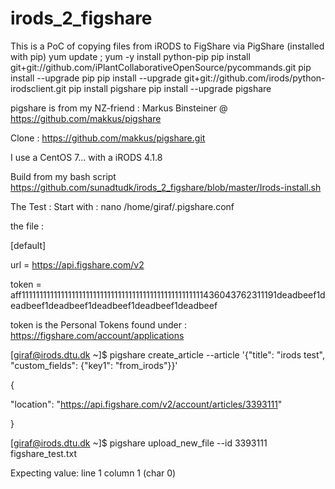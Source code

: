 # irods_2_figshare
This is a PoC of copying files from iRODS to FigShare via PigShare (installed with pip)
yum update ; yum -y install python-pip
pip install git+git://github.com/iPlantCollaborativeOpenSource/pycommands.git
pip install --upgrade pip
pip install --upgrade git+git://github.com/irods/python-irodsclient.git
pip install pigshare
pip install --upgrade pigshare

pigshare is from my NZ-friend :  Markus Binsteiner @ https://github.com/makkus/pigshare  

Clone : https://github.com/makkus/pigshare.git

I use a CentOS 7...  with a iRODS 4.1.8

Build from my bash script https://github.com/sunadtudk/irods_2_figshare/blob/master/Irods-install.sh

The Test :
Start with : 
nano /home/giraf/.pigshare.conf

the file :

[default]

url = https://api.figshare.com/v2

token = aff111111111111111111111111111111111111111111111111111436043762311191deadbeef1deadbeef1deadbeef1deadbeef1deadbeef1deadbeef

token is the Personal Tokens found under : https://figshare.com/account/applications 

[giraf@irods.dtu.dk ~]$ pigshare create_article --article '{"title": "irods test", "custom_fields": {"key1": "from_irods"}}'

{

  "location": "https://api.figshare.com/v2/account/articles/3393111"

}

[giraf@irods.dtu.dk ~]$ pigshare upload_new_file --id 3393111 figshare_test.txt

Expecting value: line 1 column 1 (char 0)
